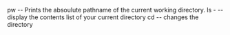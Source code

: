 pw -- Prints the absoulute pathname of the current working directory.
ls - --display the contents list of your current directory
cd -- changes the directory
